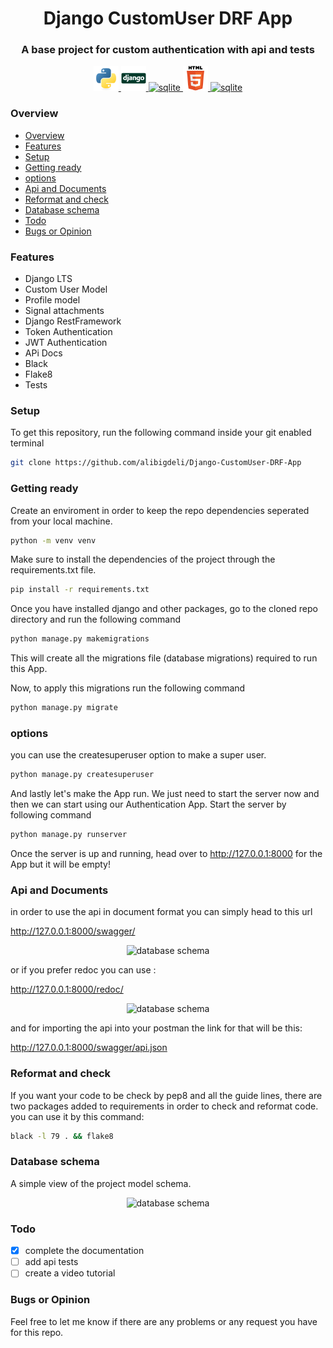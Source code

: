 <h1 align="center">Django CustomUser DRF App</h1>
<h3 align="center">A base project for custom authentication with api and tests</h3>
<p align="center">
<a href="https://www.python.org" target="_blank"> <img src="https://raw.githubusercontent.com/devicons/devicon/master/icons/python/python-original.svg" alt="python" width="40" height="40"/> </a>
<a href="https://www.djangoproject.com/" target="_blank"> <img src="https://raw.githubusercontent.com/devicons/devicon/master/icons/django/django-original.svg" alt="django" width="40" height="40"/> </a>
<a href="https://www.django-rest-framework.org/" target="_blank"> <img src="https://www.django-rest-framework.org/img/logo.png" alt="sqlite" width="90" height="40"/> </a>
<a href="https://www.w3.org/html/" target="_blank"> <img src="https://raw.githubusercontent.com/devicons/devicon/master/icons/html5/html5-original-wordmark.svg" alt="html5" width="40" height="40"/> </a> <a href="https://developer.mozilla.org/en-US/docs/Web/JavaScript" target="_blank">
</a>
<a href="https://www.sqlite.org/" target="_blank"> <img src="https://www.vectorlogo.zone/logos/sqlite/sqlite-icon.svg" alt="sqlite" width="40" height="40"/> </a>
</p>

### Overview
- [Overview](#overview)
- [Features](#features)
- [Setup](#setup)
- [Getting ready](#getting-ready)
- [options](#options)
- [Api and Documents](#api-and-documents)
- [Reformat and check](#reformat-and-check)
- [Database schema](#database-schema)
- [Todo](#todo)
- [Bugs or Opinion](#bugs-or-opinion)


### Features
- Django LTS
- Custom User Model
- Profile model
- Signal attachments
- Django RestFramework
- Token Authentication
- JWT Authentication
- APi Docs
- Black
- Flake8
- Tests

### Setup
To get this repository, run the following command inside your git enabled terminal
```bash
git clone https://github.com/alibigdeli/Django-CustomUser-DRF-App
```

### Getting ready
Create an enviroment in order to keep the repo dependencies seperated from your local machine.
```bash
python -m venv venv
```

Make sure to install the dependencies of the project through the requirements.txt file.
```bash
pip install -r requirements.txt
```

Once you have installed django and other packages, go to the cloned repo directory and run the following command

```bash
python manage.py makemigrations
```

This will create all the migrations file (database migrations) required to run this App.

Now, to apply this migrations run the following command
```bash
python manage.py migrate
```

### options
you can use the createsuperuser option to make a super user.
```bash
python manage.py createsuperuser
```

And lastly let's make the App run. We just need to start the server now and then we can start using our Authentication App. Start the server by following command

```bash
python manage.py runserver
```

Once the server is up and running, head over to http://127.0.0.1:8000 for the App but it will be empty!

### Api and Documents
in order to use the api in document format you can simply head to this url

http://127.0.0.1:8000/swagger/

<p align="center">
<img src="https://user-images.githubusercontent.com/29748439/145015922-9f1d4717-796d-40db-8763-be303ef59bd0.png" alt="database schema" width="720"/>
</p>


or if you prefer redoc you can use :

http://127.0.0.1:8000/redoc/
<p align="center">
<img src="https://user-images.githubusercontent.com/29748439/145016099-db5ffdfe-7911-4af8-88c8-6df19031b925.png" alt="database schema" width="720"/>
</p>
and for importing the api into your postman the link for that will be this:

http://127.0.0.1:8000/swagger/api.json


### Reformat and check
If you want your code to be check by pep8 and all the guide lines, there are two packages added to requirements in order to check and reformat code.
you can use it by this command:
```bash
black -l 79 . && flake8
```


### Database schema
A simple view of the project model schema.
<p align="center">
<img src="https://user-images.githubusercontent.com/29748439/145015815-378fd529-74f9-49f2-9856-2db6f228e3b7.png" alt="database schema" width="300"/>
</p>

### Todo
- [x] complete the documentation
- [ ] add api tests
- [ ] create a video tutorial

### Bugs or Opinion
Feel free to let me know if there are any problems or any request you have for this repo.
